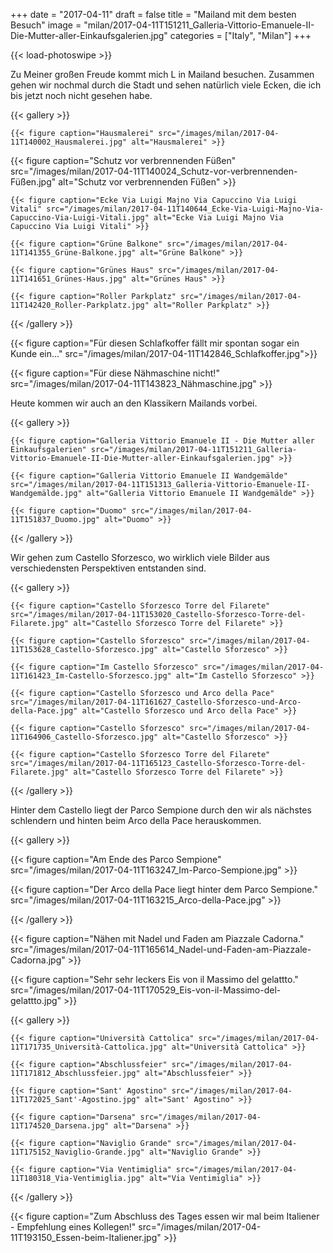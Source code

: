 +++
date = "2017-04-11"
draft = false
title = "Mailand mit dem besten Besuch"
image = "milan/2017-04-11T151211_Galleria-Vittorio-Emanuele-II-Die-Mutter-aller-Einkaufsgalerien.jpg"
categories = ["Italy", "Milan"]
+++

{{< load-photoswipe >}}

Zu Meiner großen Freude kommt mich L in Mailand besuchen.
Zusammen gehen wir nochmal durch die Stadt und sehen natürlich viele Ecken,
die ich bis jetzt noch nicht gesehen habe.


{{< gallery >}}

	{{< figure caption="Hausmalerei" src="/images/milan/2017-04-11T140002_Hausmalerei.jpg" alt="Hausmalerei" >}}

  {{< figure caption="Schutz vor verbrennenden Füßen" src="/images/milan/2017-04-11T140024_Schutz-vor-verbrennenden-Füßen.jpg" alt="Schutz vor verbrennenden Füßen" >}}

	{{< figure caption="Ecke Via Luigi Majno Via Capuccino Via Luigi Vitali" src="/images/milan/2017-04-11T140644_Ecke-Via-Luigi-Majno-Via-Capuccino-Via-Luigi-Vitali.jpg" alt="Ecke Via Luigi Majno Via Capuccino Via Luigi Vitali" >}}

	{{< figure caption="Grüne Balkone" src="/images/milan/2017-04-11T141355_Grüne-Balkone.jpg" alt="Grüne Balkone" >}}

	{{< figure caption="Grünes Haus" src="/images/milan/2017-04-11T141651_Grünes-Haus.jpg" alt="Grünes Haus" >}}

	{{< figure caption="Roller Parkplatz" src="/images/milan/2017-04-11T142420_Roller-Parkplatz.jpg" alt="Roller Parkplatz" >}}

{{< /gallery >}}

{{< figure caption="Für diesen Schlafkoffer fällt mir spontan sogar ein Kunde ein..." src="/images/milan/2017-04-11T142846_Schlafkoffer.jpg">}}

{{< figure caption="Für diese Nähmaschine nicht!" src="/images/milan/2017-04-11T143823_Nähmaschine.jpg" >}}

Heute kommen wir auch an den Klassikern Mailands vorbei.


{{< gallery >}}

	{{< figure caption="Galleria Vittorio Emanuele II - Die Mutter aller Einkaufsgalerien" src="/images/milan/2017-04-11T151211_Galleria-Vittorio-Emanuele-II-Die-Mutter-aller-Einkaufsgalerien.jpg" >}}

	{{< figure caption="Galleria Vittorio Emanuele II Wandgemälde" src="/images/milan/2017-04-11T151313_Galleria-Vittorio-Emanuele-II-Wandgemälde.jpg" alt="Galleria Vittorio Emanuele II Wandgemälde" >}}

	{{< figure caption="Duomo" src="/images/milan/2017-04-11T151837_Duomo.jpg" alt="Duomo" >}}

{{< /gallery >}}

Wir gehen zum Castello Sforzesco,
wo wirklich viele Bilder aus verschiedensten Perspektiven entstanden sind.

{{< gallery >}}

	{{< figure caption="Castello Sforzesco Torre del Filarete" src="/images/milan/2017-04-11T153020_Castello-Sforzesco-Torre-del-Filarete.jpg" alt="Castello Sforzesco Torre del Filarete" >}}

	{{< figure caption="Castello Sforzesco" src="/images/milan/2017-04-11T153628_Castello-Sforzesco.jpg" alt="Castello Sforzesco" >}}

	{{< figure caption="Im Castello Sforzesco" src="/images/milan/2017-04-11T161423_Im-Castello-Sforzesco.jpg" alt="Im Castello Sforzesco" >}}

	{{< figure caption="Castello Sforzesco und Arco della Pace" src="/images/milan/2017-04-11T161627_Castello-Sforzesco-und-Arco-della-Pace.jpg" alt="Castello Sforzesco und Arco della Pace" >}}

	{{< figure caption="Castello Sforzesco" src="/images/milan/2017-04-11T164906_Castello-Sforzesco.jpg" alt="Castello Sforzesco" >}}

	{{< figure caption="Castello Sforzesco Torre del Filarete" src="/images/milan/2017-04-11T165123_Castello-Sforzesco-Torre-del-Filarete.jpg" alt="Castello Sforzesco Torre del Filarete" >}}

{{< /gallery >}}

Hinter dem Castello liegt der Parco Sempione durch den wir als nächstes schlendern und hinten beim Arco della Pace herauskommen.

{{< gallery >}}

{{< figure caption="Am Ende des Parco Sempione" src="/images/milan/2017-04-11T163247_Im-Parco-Sempione.jpg" >}}

{{< figure caption="Der Arco della Pace liegt hinter dem Parco Sempione." src="/images/milan/2017-04-11T163215_Arco-della-Pace.jpg" >}}

{{< /gallery >}}


{{< figure caption="Nähen mit Nadel und Faden am Piazzale Cadorna." src="/images/milan/2017-04-11T165614_Nadel-und-Faden-am-Piazzale-Cadorna.jpg" >}}

{{< figure caption="Sehr sehr leckers Eis von il Massimo del gelattto." src="/images/milan/2017-04-11T170529_Eis-von-il-Massimo-del-gelattto.jpg" >}}

{{< gallery >}}

	{{< figure caption="Università Cattolica" src="/images/milan/2017-04-11T171735_Università-Cattolica.jpg" alt="Università Cattolica" >}}

	{{< figure caption="Abschlussfeier" src="/images/milan/2017-04-11T171812_Abschlussfeier.jpg" alt="Abschlussfeier" >}}

	{{< figure caption="Sant' Agostino" src="/images/milan/2017-04-11T172025_Sant'-Agostino.jpg" alt="Sant' Agostino" >}}

	{{< figure caption="Darsena" src="/images/milan/2017-04-11T174520_Darsena.jpg" alt="Darsena" >}}

	{{< figure caption="Naviglio Grande" src="/images/milan/2017-04-11T175152_Naviglio-Grande.jpg" alt="Naviglio Grande" >}}

	{{< figure caption="Via Ventimiglia" src="/images/milan/2017-04-11T180318_Via-Ventimiglia.jpg" alt="Via Ventimiglia" >}}

{{< /gallery >}}

{{< figure caption="Zum Abschluss des Tages essen wir mal beim Italiener - Empfehlung eines Kollegen!" src="/images/milan/2017-04-11T193150_Essen-beim-Italiener.jpg" >}}

